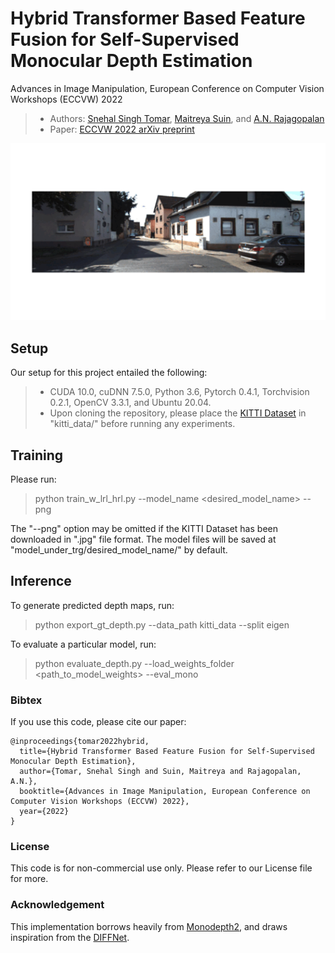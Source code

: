 # Hybrid Transformer Based Feature Fusion for Self-Supervised Monocular Depth Estimation 
Advances in Image Manipulation, European Conference on Computer Vision Workshops (ECCVW) 2022

> + Authors: [Snehal Singh Tomar](https://www.snehalstomar.github.io), [Maitreya Suin](https://maitreyasuin.github.io), and [A.N. Rajagopalan](https://www.ee.iitm.ac.in/raju/)
> + Paper: [ECCVW 2022 arXiv preprint](https://arxiv.org/abs/2211.11066)

<p align="center">
  <img src="assets/eccvw_animation.gif" alt="Depth Estimation: Qualitative Results" width="600"/>
</p>


## Setup

Our setup for this project entailed the following:

> + CUDA 10.0, cuDNN 7.5.0, Python 3.6, Pytorch 0.4.1, Torchvision 0.2.1, OpenCV 3.3.1, and Ubuntu 20.04.
> + Upon cloning the repository, please place the [KITTI Dataset](https://www.cvlibs.net/datasets/kitti/) in "kitti_data/" before running any experiments.

## Training

Please run:

> python train_w_lrl_hrl.py --model_name <desired_model_name> --png

The "--png" option may be omitted if the KITTI Dataset has been downloaded in ".jpg" file format. The model files will be saved at "model_under_trg/desired_model_name/" by default. 

## Inference

To generate predicted depth maps, run:

> python export_gt_depth.py --data_path kitti_data --split eigen

To evaluate a particular model, run:

> python evaluate_depth.py --load_weights_folder <path_to_model_weights> --eval_mono

### Bibtex
If you use this code, please cite our paper:
```
@inproceedings{tomar2022hybrid,
  title={Hybrid Transformer Based Feature Fusion for Self-Supervised Monocular Depth Estimation},
  author={Tomar, Snehal Singh and Suin, Maitreya and Rajagopalan, A.N.},
  booktitle={Advances in Image Manipulation, European Conference on Computer Vision Workshops (ECCVW) 2022},
  year={2022}
}
```

### License

This code is for non-commercial use only. Please refer to our License file for more.

### Acknowledgement

This implementation borrows heavily from [Monodepth2](https://github.com/nianticlabs/monodepth2), and draws inspiration from the [DIFFNet](https://github.com/brandleyzhou/DIFFNet). 